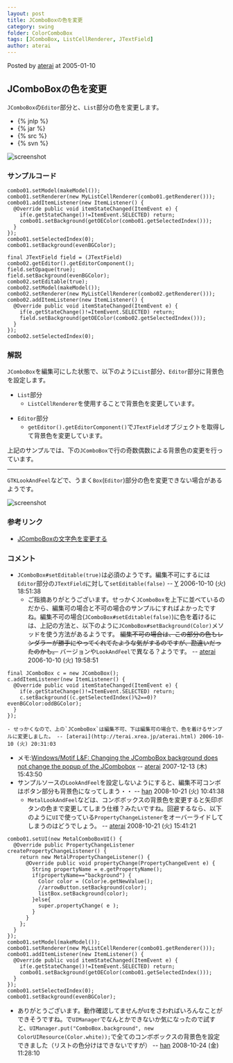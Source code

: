 ```yaml
---
layout: post
title: JComboBoxの色を変更
category: swing
folder: ColorComboBox
tags: [JComboBox, ListCellRenderer, JTextField]
author: aterai
---
```


Posted by [aterai](http://terai.xrea.jp/aterai.html) at 2005-01-10

## JComboBoxの色を変更
`JComboBox`の`Editor`部分と、`List`部分の色を変更します。

- {% jnlp %}
- {% jar %}
- {% src %}
- {% svn %}

<!-- dummy comment line for breaking list -->

![screenshot](https://lh4.googleusercontent.com/_9Z4BYR88imo/TQTJhY0CAaI/AAAAAAAAAUg/J70FCr-EUlI/s800/ColorComboBox.png)

### サンプルコード
<pre class="prettyprint"><code>combo01.setModel(makeModel());
combo01.setRenderer(new MyListCellRenderer(combo01.getRenderer()));
combo01.addItemListener(new ItemListener() {
  @Override public void itemStateChanged(ItemEvent e) {
    if(e.getStateChange()!=ItemEvent.SELECTED) return;
    combo01.setBackground(getOEColor(combo01.getSelectedIndex()));
  }
});
combo01.setSelectedIndex(0);
combo01.setBackground(evenBGColor);

final JTextField field = (JTextField) combo02.getEditor().getEditorComponent();
field.setOpaque(true);
field.setBackground(evenBGColor);
combo02.setEditable(true);
combo02.setModel(makeModel());
combo02.setRenderer(new MyListCellRenderer(combo02.getRenderer()));
combo02.addItemListener(new ItemListener() {
  @Override public void itemStateChanged(ItemEvent e) {
    if(e.getStateChange()!=ItemEvent.SELECTED) return;
    field.setBackground(getOEColor(combo02.getSelectedIndex()));
  }
});
combo02.setSelectedIndex(0);
</code></pre>

### 解説
`JComboBox`を編集可にした状態で、以下のように`List`部分、`Editor`部分に背景色を設定します。

- `List`部分
    - `ListCellRenderer`を使用することで背景色を変更しています。

<!-- dummy comment line for breaking list -->

- `Editor`部分
    - `getEditor().getEditorComponent()`で`JTextField`オブジェクトを取得して背景色を変更しています。

<!-- dummy comment line for breaking list -->

上記のサンプルでは、下の`JComboBox`で行の奇数偶数による背景色の変更を行っています。

- - - -
`GTKLookAndFeel`などで、うまく`Box`(`Editor`)部分の色を変更できない場合があるようです。

![screenshot](https://lh3.googleusercontent.com/_9Z4BYR88imo/TQTJj4vDxSI/AAAAAAAAAUk/ZZtKylfc0k8/s800/ColorComboBox1.png)

### 参考リンク
- [JComboBoxの文字色を変更する](http://terai.xrea.jp/Swing/ComboBoxForegroundColor.html)

<!-- dummy comment line for breaking list -->

### コメント
- `JComboBox#setEditable(true)`は必須のようです。編集不可にするには`Editor`部分の`JTextField`に対して`setEditable(false)` -- [Y](http://terai.xrea.jp/Y.html) 2006-10-10 (火) 18:51:38
    - ご指摘ありがとうございます。せっかく`JComboBox`を上下に並べているのだから、編集可の場合と不可の場合のサンプルにすればよかったですね。編集不可の場合(`JComboBox#setEditable(false)`)に色を着けるには、上記の方法と、以下のように`JComboBox#setBackground(Color)`メソッドを使う方法があるようです。 ~~編集不可の場合は、この部分の色もレンダラーが勝手にやってくれてたような気がするのですが、勘違いだったのかも。~~ バージョンや`LookAndFeel`で異なる？ようです。 -- [aterai](http://terai.xrea.jp/aterai.html) 2006-10-10 (火) 19:58:51

<!-- dummy comment line for breaking list -->

<pre class="prettyprint"><code>final JComboBox c = new JComboBox();
c.addItemListener(new ItemListener() {
  @Override public void itemStateChanged(ItemEvent e) {
    if(e.getStateChange()!=ItemEvent.SELECTED) return;
    c.setBackground((c.getSelectedIndex()%2==0)?evenBGColor:oddBGColor);
  }
});
</code></pre>

    - せっかくなので、上の`JComboBox`は編集不可、下は編集可の場合で、色を着けるサンプルに変更しました。 -- [aterai](http://terai.xrea.jp/aterai.html) 2006-10-10 (火) 20:31:03
- メモ:[Windows/Motif L&F: Changing the JComboBox background does not change the popup of the JCombobox](http://bugs.sun.com/bugdatabase/view_bug.do?bug_id=6367601) -- [aterai](http://terai.xrea.jp/aterai.html) 2007-12-13 (木) 15:43:50
- サンプルソースの`LookAndFeel`を設定しないようにすると、編集不可コンボはボタン部分も背景色になってしまう・・ -- [han](http://terai.xrea.jp/han.html) 2008-10-21 (火) 10:41:38
    - `MetalLookAndFeel`などは、コンボボックスの背景色を変更すると矢印ボタンの色まで変更してしまう仕様？みたいですね。回避するなら、以下のように`UI`で使っている`PropertyChangeListener`をオーバーライドしてしまうのはどうでしょう。 -- [aterai](http://terai.xrea.jp/aterai.html) 2008-10-21 (火) 15:41:21

<!-- dummy comment line for breaking list -->

<pre class="prettyprint"><code>combo01.setUI(new MetalComboBoxUI() {
  @Override public PropertyChangeListener createPropertyChangeListener() {
    return new MetalPropertyChangeListener() {
      @Override public void propertyChange(PropertyChangeEvent e) {
        String propertyName = e.getPropertyName();
        if(propertyName=="background") {
          Color color = (Color)e.getNewValue();
          //arrowButton.setBackground(color);
          listBox.setBackground(color);
        }else{
          super.propertyChange( e );
        }
      }
    };
  }
});
combo01.setModel(makeModel());
combo01.setRenderer(new MyListCellRenderer(combo01.getRenderer()));
combo01.addItemListener(new ItemListener() {
  @Override public void itemStateChanged(ItemEvent e) {
    if(e.getStateChange()!=ItemEvent.SELECTED) return;
    combo01.setBackground(getOEColor(combo01.getSelectedIndex()));
  }
});
combo01.setSelectedIndex(0);
combo01.setBackground(evenBGColor);
</code></pre>

- ありがとうございます。動作確認してませんが`UI`をさわればいろんなことができそうですね。で`UIManager`でなんとかできないか気になったので試すと、`UIManager.put("ComboBox.background", new ColorUIResource(Color.white));`で全てのコンボボックスの背景色を設定できました（リストの色分けはできないですが） -- [han](http://terai.xrea.jp/han.html) 2008-10-24 (金) 11:28:10

<!-- dummy comment line for breaking list -->


